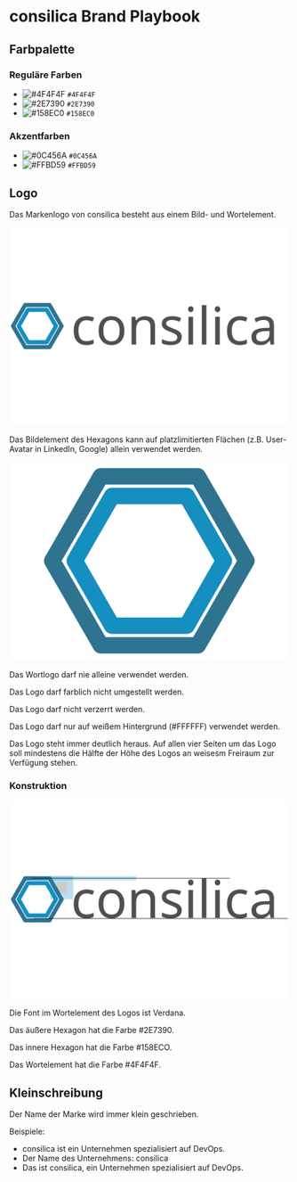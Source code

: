 # consilica Brand Playbook

## Farbpalette

### Reguläre Farben

- ![#4F4F4F](https://placehold.co/100x100/4f4f4f/4f4f4f.png) `#4F4F4F`
- ![#2E7390](https://placehold.co/100x100/2e7390/2e7390.png) `#2E7390`
- ![#158EC0](https://placehold.co/100x100/158ec0/158ec0.png) `#158EC0`

### Akzentfarben

- ![#0C456A](https://placehold.co/100x100/0C456A/0C456A.png) `#0C456A`
- ![#FFBD59](https://placehold.co/100x100/FFBD59/FFBD59.png) `#FFBD59`

## Logo

Das Markenlogo von consilica besteht aus einem Bild- und Wortelement.

![Alt text](/images/2023-consilica-logo.svg "Optional title")


Das Bildelement des Hexagons kann auf platzlimitierten Flächen (z.B. User-Avatar in LinkedIn, Google) allein verwendet werden.

![Alt text](/images/2023-consilica-logo-hexagon.svg "Optional title")

Das Wortlogo darf nie alleine verwendet werden.

Das Logo darf farblich nicht umgestellt werden.

Das Logo darf nicht verzerrt werden.

Das Logo darf nur auf weißem Hintergrund (#FFFFFF) verwendet werden.

Das Logo steht immer deutlich heraus. Auf allen vier Seiten um das Logo soll mindestens die Hälfte der Höhe des Logos an weisesm Freiraum zur Verfügung stehen.

### Konstruktion

![Alt text](/images/2023-consilica-logo-design.svg "Optional title")

Die Font im Wortelement des Logos ist Verdana.

Das äußere Hexagon hat die Farbe #2E7390.

Das innere Hexagon hat die Farbe #158ECO.

Das Wortelement hat die Farbe #4F4F4F.

## Kleinschreibung

Der Name der Marke wird immer klein geschrieben.

Beispiele:
* consilica ist ein Unternehmen spezialisiert auf DevOps.
* Der Name des Unternehmens: consilica
* Das ist consilica, ein Unternehmen spezialisiert auf DevOps.

